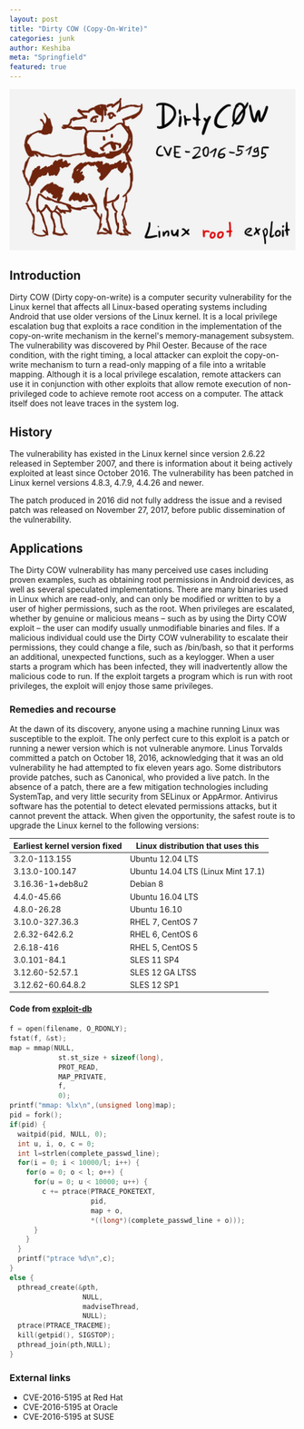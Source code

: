 ```yaml
---
layout: post
title: "Dirty COW (Copy-On-Write)"
categories: junk
author: Keshiba
meta: "Springfield"
featured: true
---
```


![DirtyCow](/assets/img/posts/dirtycow.jpg)

## Introduction

Dirty COW (Dirty copy-on-write) is a computer security vulnerability for the Linux kernel that affects all Linux-based operating systems including Android that use older versions of the Linux kernel. It is a local privilege escalation bug that exploits a race condition in the implementation of the copy-on-write mechanism in the kernel's memory-management subsystem. The vulnerability was discovered by Phil Oester. Because of the race condition, with the right timing, a local attacker can exploit the copy-on-write mechanism to turn a read-only mapping of a file into a writable mapping. Although it is a local privilege escalation, remote attackers can use it in conjunction with other exploits that allow remote execution of non-privileged code to achieve remote root access on a computer. The attack itself does not leave traces in the system log.


## History

The vulnerability has existed in the Linux kernel since version 2.6.22 released in September 2007, and there is information about it being actively exploited at least since October 2016. The vulnerability has been patched in Linux kernel versions 4.8.3, 4.7.9, 4.4.26 and newer.

The patch produced in 2016 did not fully address the issue and a revised patch was released on November 27, 2017, before public dissemination of the vulnerability.

## Applications
The Dirty COW vulnerability has many perceived use cases including proven examples, such as obtaining root permissions in Android devices, as well as several speculated implementations. There are many binaries used in Linux which are read-only, and can only be modified or written to by a user of higher permissions, such as the root. When privileges are escalated, whether by genuine or malicious means – such as by using the Dirty COW exploit – the user can modify usually unmodifiable binaries and files. If a malicious individual could use the Dirty COW vulnerability to escalate their permissions, they could change a file, such as /bin/bash, so that it performs an additional, unexpected functions, such as a keylogger. When a user starts a program which has been infected, they will inadvertently allow the malicious code to run. If the exploit targets a program which is run with root privileges, the exploit will enjoy those same privileges.

### Remedies and recourse
At the dawn of its discovery, anyone using a machine running Linux was susceptible to the exploit. The only perfect cure to this exploit is a patch or running a newer version which is not vulnerable anymore. Linus Torvalds committed a patch on October 18, 2016, acknowledging that it was an old vulnerability he had attempted to fix eleven years ago. Some distributors provide patches, such as Canonical, who provided a live patch. In the absence of a patch, there are a few mitigation technologies including SystemTap, and very little security from SELinux or AppArmor. Antivirus software has the potential to detect elevated permissions attacks, but it cannot prevent the attack. When given the opportunity, the safest route is to upgrade the Linux kernel to the following versions:

Earliest kernel version fixed	| Linux distribution that uses this
------------------------------|-----------------------------------
3.2.0-113.155	                | Ubuntu 12.04 LTS
3.13.0-100.147	              | Ubuntu 14.04 LTS (Linux Mint 17.1)
3.16.36-1+deb8u2	            | Debian 8
4.4.0-45.66	                  | Ubuntu 16.04 LTS
4.8.0-26.28	                  | Ubuntu 16.10
3.10.0-327.36.3	              | RHEL 7, CentOS 7
2.6.32-642.6.2	              | RHEL 6, CentOS 6
2.6.18-416	                  | RHEL 5, CentOS 5
3.0.101-84.1	                | SLES 11 SP4
3.12.60-52.57.1	              | SLES 12 GA LTSS
3.12.62-60.64.8.2	            | SLES 12 SP1

#### Code from [exploit-db](https://www.exploit-db.com/exploits/40839)

```c++
f = open(filename, O_RDONLY);
fstat(f, &st);
map = mmap(NULL,
            st.st_size + sizeof(long),
            PROT_READ,
            MAP_PRIVATE,
            f,
            0);
printf("mmap: %lx\n",(unsigned long)map);
pid = fork();
if(pid) {
  waitpid(pid, NULL, 0);
  int u, i, o, c = 0;
  int l=strlen(complete_passwd_line);
  for(i = 0; i < 10000/l; i++) {
    for(o = 0; o < l; o++) {
      for(u = 0; u < 10000; u++) {
        c += ptrace(PTRACE_POKETEXT,
                    pid,
                    map + o,
                    *((long*)(complete_passwd_line + o)));
      }
    }
  }
  printf("ptrace %d\n",c);
}
else {
  pthread_create(&pth,
                  NULL,
                  madviseThread,
                  NULL);
  ptrace(PTRACE_TRACEME);
  kill(getpid(), SIGSTOP);
  pthread_join(pth,NULL);
}
```

### External links
- CVE-2016-5195 at Red Hat
- CVE-2016-5195 at Oracle
- CVE-2016-5195 at SUSE
